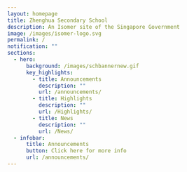 ```yaml
---
layout: homepage
title: Zhenghua Secondary School
description: An Isomer site of the Singapore Government
image: /images/isomer-logo.svg
permalink: /
notification: ""
sections:
  - hero:
      background: /images/schbannernew.gif
      key_highlights:
        - title: Announcements
          description: ""
          url: /announcements/
        - title: Highlights
          description: ""
          url: /Highlights/
        - title: News
          description: ""
          url: /News/
  - infobar:
      title: Announcements
      button: Click here for more info
      url: /announcements/
---
```

